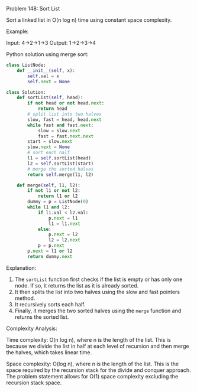 Problem 148: Sort List

Sort a linked list in O(n log n) time using constant space complexity.

Example:

Input: 4->2->1->3
Output: 1->2->3->4

Python solution using merge sort:

```python
class ListNode:
    def __init__(self, x):
        self.val = x
        self.next = None

class Solution:
    def sortList(self, head):
        if not head or not head.next:
            return head
        # split list into two halves
        slow, fast = head, head.next
        while fast and fast.next:
            slow = slow.next
            fast = fast.next.next
        start = slow.next
        slow.next = None
        # sort each half
        l1 = self.sortList(head)
        l2 = self.sortList(start)
        # merge the sorted halves
        return self.merge(l1, l2)

    def merge(self, l1, l2):
        if not l1 or not l2:
            return l1 or l2
        dummy = p = ListNode(0)
        while l1 and l2:
            if l1.val < l2.val:
                p.next = l1
                l1 = l1.next
            else:
                p.next = l2
                l2 = l2.next
            p = p.next
        p.next = l1 or l2
        return dummy.next

```

Explanation:

1. The `sortList` function first checks if the list is empty or has only one node. If so, it returns the list as it is already sorted.
2. It then splits the list into two halves using the slow and fast pointers method.
3. It recursively sorts each half.
4. Finally, it merges the two sorted halves using the `merge` function and returns the sorted list.

Complexity Analysis:

Time complexity: O(n log n), where n is the length of the list. This is because we divide the list in half at each level of recursion and then merge the halves, which takes linear time.

Space complexity: O(log n), where n is the length of the list. This is the space required by the recursion stack for the divide and conquer approach. The problem statement allows for O(1) space complexity excluding the recursion stack space.